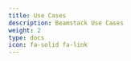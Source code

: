 ```yaml
---
title: Use Cases
description: Beamstack Use Cases
weight: 2
type: docs
icon: fa-solid fa-link
---
```


